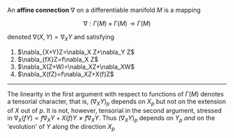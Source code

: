 An **affine connection** $\nabla$ on a differentiable manifold $M$ is a mapping 

$$\nabla:\Gamma(M)\times\Gamma(M)\longrightarrow\Gamma(M)$$

denoted $\nabla(X,Y)=\nabla_X Y$ and satisfying

<ol>
<li>$\nabla_{X+Y}Z=\nabla_X Z+\nabla_Y Z$</li>
<li>$\nabla_{fX}Z=f\nabla_X Z$</li>
<li>$\nabla_X(Z+W)=\nabla_XZ+\nabla_XW$</li>
<li>$\nabla_X(fZ)=f\nabla_XZ+X(f)Z$</li>
</ol>

---

The linearity in the first argument with respect to functions of $\Gamma(M)$ denotes a tensorial character, that is, $(\nabla_XY)_p$ depends on $X_p$ but not on the extension of $X$ out of $p$. It is not, however, tensorial in the second argument, stressed in $\nabla_X(fY)=f\nabla_XY+X(f)Y\neq f\nabla_XY$. Thus $(\nabla_XY)_p$ depends on $Y_p$ _and_ on the 'evolution' of $Y$ along the direction $X_p$
